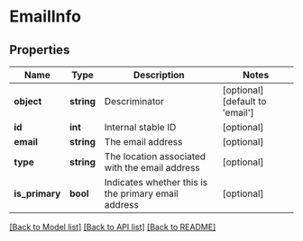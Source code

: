 # EmailInfo

## Properties
Name | Type | Description | Notes
------------ | ------------- | ------------- | -------------
**object** | **string** | Descriminator | [optional] [default to 'email']
**id** | **int** | Internal stable ID | [optional] 
**email** | **string** | The email address | [optional] 
**type** | **string** | The location associated with the email address | [optional] 
**is_primary** | **bool** | Indicates whether this is the primary email address | [optional] 

[[Back to Model list]](../README.md#documentation-for-models) [[Back to API list]](../README.md#documentation-for-api-endpoints) [[Back to README]](../README.md)


